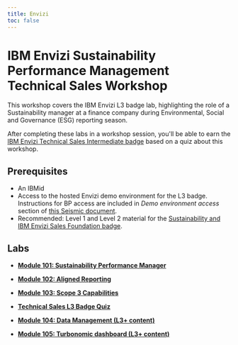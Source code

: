 ```yaml
---
title: Envizi
toc: false
---
```


# IBM Envizi Sustainability Performance Management Technical Sales Workshop

This workshop covers the IBM Envizi L3 badge lab, highlighting the role of a Sustainability manager at a finance company during Environmental, Social and Governance (ESG) reporting season.

After completing these labs in a workshop session, you'll be able to earn the [IBM Envizi Technical Sales Intermediate badge](https://www.credly.com/org/ibm/badge/ibm-envizi-technical-sales-intermediate) based on a quiz about this workshop.

## Prerequisites

- An IBMid
- Access to the hosted Envizi demo environment for the L3 badge. Instructions for BP access are included in _Demo environment access_ section of [this Seismic document](https://ibm.seismic.com/Link/Content/DCCfJQmGgMcBC8FH2WV8PR97jjbB).
- Recommended: Level 1 and Level 2 material for the [Sustainability and IBM Envizi Sales Foundation badge](https://www.credly.com/org/ibm/badge/sustainability-and-ibm-envizi-sales-foundation).

## Labs

- **[Module 101: Sustainability Performance Manager](/envizi/101)**

- **[Module 102: Aligned Reporting](/envizi/102)**

- **[Module 103: Scope 3 Capabilities](/envizi/103)**

- **[Technical Sales L3 Badge Quiz](https://learn.ibm.com/course/view.php?id=11879)**

- **[Module 104: Data Management (L3+ content)](/envizi/104)**

- **[Module 105: Turbonomic dashboard (L3+ content)](/envizi/105)**
